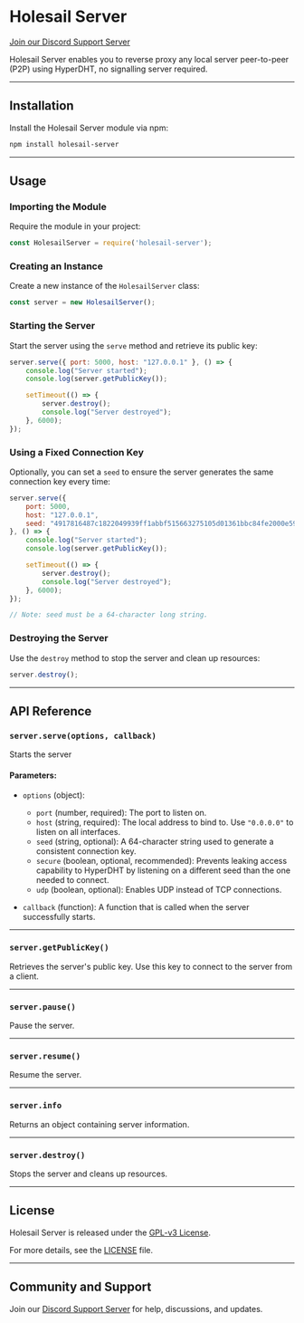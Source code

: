 
# Holesail Server

[Join our Discord Support Server](https://discord.gg/TQVacE7Vnj)

Holesail Server enables you to reverse proxy any local server peer-to-peer (P2P) using HyperDHT, no signalling server required.

----------

## Installation

Install the Holesail Server module via npm:

```bash
npm install holesail-server
```

----------

## Usage

### Importing the Module

Require the module in your project:

```javascript
const HolesailServer = require('holesail-server');
```

### Creating an Instance

Create a new instance of the `HolesailServer` class:

```javascript
const server = new HolesailServer();
```

### Starting the Server

Start the server using the `serve` method and retrieve its public key:

```javascript
server.serve({ port: 5000, host: "127.0.0.1" }, () => {
    console.log("Server started");
    console.log(server.getPublicKey());

    setTimeout(() => {
        server.destroy();
        console.log("Server destroyed");
    }, 6000);
});

```

### Using a Fixed Connection Key

Optionally, you can set a `seed` to ensure the server generates the same connection key every time:

```javascript
server.serve({
    port: 5000,
    host: "127.0.0.1",
    seed: "4917816487c1822049939ff1abbf515663275105d01361bbc84fe2000e594539"
}, () => {
    console.log("Server started");
    console.log(server.getPublicKey());

    setTimeout(() => {
        server.destroy();
        console.log("Server destroyed");
    }, 6000);
});

// Note: seed must be a 64-character long string.

```

### Destroying the Server

Use the `destroy` method to stop the server and clean up resources:

```javascript
server.destroy();
```

----------

## API Reference

### `server.serve(options, callback)`

Starts the server

#### Parameters:

-   `options` (object):
    
    -   `port` (number, required): The port to listen on.
    -   `host` (string, required): The local address to bind to. Use `"0.0.0.0"` to listen on all interfaces.
    -   `seed` (string, optional): A 64-character string used to generate a consistent connection key.
    -   `secure` (boolean, optional, recommended): Prevents leaking access capability to HyperDHT by listening on a different seed than the one needed to connect.
    -   `udp` (boolean, optional): Enables UDP instead of TCP connections.
-   `callback` (function): A function that is called when the server successfully starts.
    

----------

### `server.getPublicKey()`

Retrieves the server's public key. Use this key to connect to the server from a client.

----------

### `server.pause()`

Pause the server.

----------

### `server.resume()`

Resume the server.

----------

### `server.info`

Returns an object containing server information.

----------

### `server.destroy()`

Stops the server and cleans up resources.

----------

## License

Holesail Server is released under the [GPL-v3 License](https://www.gnu.org/licenses/gpl-3.0.en.html).

For more details, see the [LICENSE](https://www.gnu.org/licenses/gpl-3.0.en.html) file.

----------

## Community and Support

Join our [Discord Support Server](https://discord.gg/TQVacE7Vnj) for help, discussions, and updates.
